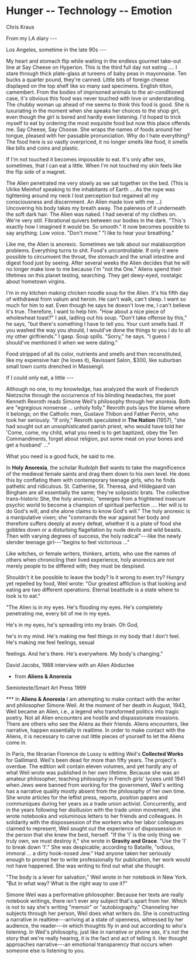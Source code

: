 
# Hunger -- Technology -- Emotion

Chris Kraus



From my LA diary ---


Los Angeles, sometime in the late 90s ---


My heart and stomach flip while waiting in the endless gourmet
take-out line at Say Cheese on Hyperion. This is the third full day
not eating \.... I stare through thick plate-glass at tureens of baby
peas in mayonnaise. Ten bucks a quarter pound, they\'re canned. Little
bits of foreign cheese displayed on the top shelf like so many sad
specimens. English tilton, camembert. From the bodies of imprisoned
animals to the air-conditioned case, it\'s obvious this food was never
touched with love or understanding. The chubby woman up ahead of me
seems to think this food is good. She is luxuriating in the moment
when she speaks her choices to the shop girl, even though the girl is
bored and hardly even listening. I\'d hoped to trick myself to eat by
ordering the most exquisite food but now this place offends me. Say
Cheese, Say Choose. She wraps the names of foods around her tongue,
pleased with her passable pronunciation. Why do I hate everything? The
food here is so vastly overpriced, it no longer smells like food, it
smells like bills and coins and plastic.


If I\'m not touched it becomes impossible to eat. It\'s only after
sex, sometimes, that I can eat a little. When I\'m not touched my skin
feels like the flip side of a magnet.


The Alien penetrated me very slowly as we sat together on the bed.
(This is Ulrike Meinhof speaking to the inhabitants of Earth \....As
the rope was tightening around my neck I lost perception but regained
all my consciousness and discernment. An Alien made love with me \...)
Uncovering his body takes my breath away. The paleness of it
underneath the soft dark hair. The Alien was naked. I had several of
my clothes on. We\'re very still. Fibrational quivers between our
bodies in the dark. \"This\'s exactly how I imagined it would be. So
smooth.\" It now becomes possible to say anything. Low voice. \"Don\'t
move.\" \"I like to hear your breathing.\"


Like me, the Alien is anorexic. Sometimes we talk about our
malabsorption problems. Everything turns to shit. Food\'s
uncontrollable. If only it were possible to circumvent the throat, the
stomach and the small intestine and digest food just by seeing. After
several weeks the Alien decides that he will no longer make love to me
because I\'m \"not the One.\" Aliens spend their lifetimes on this
planet testing, searching. They get dewy-eyed, nostalgic about
hometown virgins.


I\'m in my kitchen making chicken noodle soup for the Alien. It\'s his
fifth day of withdrawal from valium and heroin. He can\'t walk, can\'t
sleep. I want so much for him to eat. Even though he says he doesn\'t
love me, I can\'t believe it\'s true. Therefore, I want to help him.
\"How about a nice piece of wholewheat toast?\" I ask, ladling out his
soup. \"Don\'t take offense by this,\" he says, \"but there\'s
something I have to tell you. Your cunt smells bad. If you washed the
way you should, I would\'ve done the things to you I do to all my
other girlfriends.\" I gasp. Soup spills. \"Sorry,\" he says. \"I
guess I should\'ve mentioned it when we were dating.\"


Food stripped of all its color, nutrients and smells and then
reconstituted, like my expensive hair (he loves it), Ravissant Salon,
\$300, like suburban small town cunts drenched in Massengil.


If I could only eat, a little ---


Although no one, to my knowledge, has analyzed the work of Frederich
Nietzsche through the occurrence of his blinding headaches, the poet
Kenneth Rexroth reads Simone Weil\'s philosophy through her anorexia.
Both are \"egregious nonsense \... unholy folly.\" Rexroth puts lays
the blame where it belongs; on the Catholic men, Gustave Thibon and
Father Perrin, who took her seriously. \"If only,\" Rexroth speculated
in **The Nation** (1957), \"she had sought out an unsophisticated
parish priest, who would have told her \'Come, come, my child, what
you need is to get baptized, obey the Ten Commandments, forget about
religion, put some meat on your bones and get a husband\' \...\"


What you need is a good fuck, he said to me.


In **Holy Anorexia**, the scholar Rudolph Bell wants to take the
magnificence of the medieval female saints and drag them down to his
own level. He does this by conflating them with contemporary teenage
girls, who he finds pathetic and ridiculous. St. Catherine, St.
Theresa, and Hildegaard van Bingham are all essentially the same;
they\'re solipsistic brats. The collective trans-historic She, the
holy anorexic, \"emerges from a frightened insecure psychic world to
become a champion of spiritual perfection \.... Her will is to do
God\'s will, and she alone claims to know God\'s will.\" The holy
anorexic is a manipulative vixen; she \"commands the war against her
body and therefore suffers deeply at every defeat, whether it is a
plate of food she gobbles down or a disturbing flagellation by nude
devils and wild beasts. Then with varying degrees of success, the holy
radical\"---like the newly slender teenage girl---\"begins to feel
victorious \...\"


Like witches, or female writers, thinkers, artists, who use the names
of others when chronicling their lived experience, holy anorexics are
not merely people to be differed with; they must be despised.


Shouldn\'t it be possible to leave the body? Is it wrong to even try?
Hungry yet repelled by food, Weil wrote: \"Our greatest affliction is
that looking and eating are two different operations. Eternal
beatitude is a state where to look is to eat.\"


\"The Alien is in my eyes. He\'s flooding my eyes. He\'s completely
penetrating me, every bit of me in my eyes.


He\'s in my eyes, he\'s spreading into my brain. Oh God,


he\'s in my mind. He\'s making me feel things in my body that I don\'t
feel. He\'s making me feel feelings, sexual


feelings. And he\'s there. He\'s everywhere. My body\'s changing.\"


David Jacobs, 1988 interview with an Alien Abductee


- from **Aliens & Anorexia**


Semiotexte/Smart Art Press 1999

\*\*\*
In **Aliens & Anorexia** I am attempting to make contact with the
writer and philosopher Simone Weil. At the moment of her death in
August, 1943, Weil became an Alien, i.e., a legend who transformed
politics into tragic poetry. Not all Alien encounters are hostile and
dispassionate invasions. There are others who see the Aliens as their
friends. Aliens encounters, like narrative, happen essentially in
realtime. In order to make contact with the Aliens, it is necessary to
carve out little pieces of yourself to let the Aliens come in.


In Paris, the librarian Florence de Lussy is editing Weil\'s
**Collected Works** for Gallimard. Weil\'s been dead for more than
fifty years. The project\'s overdue. The edition will contain eleven
volumes, and yet hardly any of what Weil wrote was published in her
own lifetime. Because she was an amateur philosopher, teaching
philosophy in French girls\' lycees until 1941 when Jews were banned
from working for the government, Weil\'s writing has a narrative
quality mostly absent from the philosophy of her own time. She wrote
articles for the leftist press, reports, position papers and
communiques during her years as a trade union activist. Concurrently,
and in the years following her disillusion with the trade union
movement, she wrote notebooks and voluminous letters to her friends
and colleagues. In solidarity with the dispossession of the workers
who her labor colleagues claimed to represent, Weil sought out the
experience of dispossession in the person that she knew the best,
herself. \"If the \'I\' is the only thing we truly own, we must
destroy it,\" she wrote in **Gravity and Grace**. \"Use the \'I\' to
break down \'I\'.\" She was despicable; according to Bataille,
\"odious, immoral \... a dirty hook-nosed Jew.\" Had anyone taken her
seriously enough to prompt her to write professionally for
publication, her work would not have happened. She was writing to find
out what she thought.


\"The body is a lever for salvation,\" Weil wrote in her notebook in
New York. \"But in what way? What is the right way to use it?\"


Simone Weil was a performative philosopher. Because her texts are
really notebook writings, there isn\'t ever any subject that\'s apart
from her. Which is not to say she\'s writing \"memoir\" or
\"autobiography.\" Channeling her subjects through her person, Weil
does what writers do. She is constructing a narrative in
realtime---arriving at a state of openness, witnessed by her audience,
the reader---in which thoughts fly in and out according to who\'s
listening. In Weil\'s philosophy, just like in narrative or phone sex,
it\'s not the story that we\'re really hearing, it is the fact and act
of telling it. Her thought approaches narrative---an emotional
transparency that occurs when someone else is listening to you.


